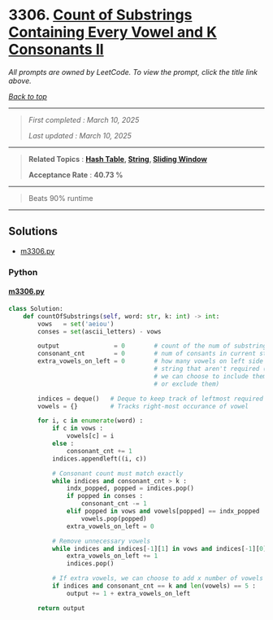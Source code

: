# 3306. [Count of Substrings Containing Every Vowel and K Consonants II](<https://leetcode.com/problems/count-of-substrings-containing-every-vowel-and-k-consonants-ii>)

*All prompts are owned by LeetCode. To view the prompt, click the title link above.*

*[Back to top](<../README.md>)*

------

> *First completed : March 10, 2025*
>
> *Last updated : March 10, 2025*

------

> **Related Topics** : **[Hash Table](<by_topic/Hash Table.md>), [String](<by_topic/String.md>), [Sliding Window](<by_topic/Sliding Window.md>)**
>
> **Acceptance Rate** : **40.73 %**

------

> Beats 90% runtime
> 

------

## Solutions

- [m3306.py](<../my-submissions/m3306.py>)
### Python
#### [m3306.py](<../my-submissions/m3306.py>)
```Python
class Solution:
    def countOfSubstrings(self, word: str, k: int) -> int:
        vows   = set('aeiou')
        conses = set(ascii_letters) - vows

        output               = 0        # count of the num of substrings
        consonant_cnt        = 0        # num of consants in current str
        extra_vowels_on_left = 0        # how many vowels on left side of 
                                        # string that aren't required (i.e. 
                                        # we can choose to include them 
                                        # or exclude them)

        indices = deque()   # Deque to keep track of leftmost required char
        vowels = {}         # Tracks right-most occurance of vowel

        for i, c in enumerate(word) :
            if c in vows :
                vowels[c] = i
            else :
                consonant_cnt += 1
            indices.appendleft((i, c))

            # Consonant count must match exactly
            while indices and consonant_cnt > k :
                indx_popped, popped = indices.pop()
                if popped in conses :
                    consonant_cnt -= 1
                elif popped in vows and vowels[popped] == indx_popped :
                    vowels.pop(popped)
                extra_vowels_on_left = 0

            # Remove unnecessary vowels
            while indices and indices[-1][1] in vows and indices[-1][0] != vowels[indices[-1][1]] :
                extra_vowels_on_left += 1
                indices.pop()

            # If extra vowels, we can choose to add x number of vowels to create a new string
            if indices and consonant_cnt == k and len(vowels) == 5 :
                output += 1 + extra_vowels_on_left

        return output
```

